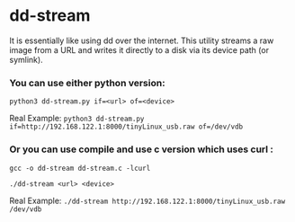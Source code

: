 # dd-stream
It is essentially like using dd over the internet. This utility streams a raw image from a URL and writes it directly to a disk via its device path (or symlink).

### You can use either python version:
`python3 dd-stream.py if=<url> of=<device>`

Real Example:
`python3 dd-stream.py if=http://192.168.122.1:8000/tinyLinux_usb.raw of=/dev/vdb`

### Or you can use compile and use c version which uses curl : 

`gcc -o dd-stream dd-stream.c -lcurl`

`./dd-stream <url> <device>`

Real Example:
`./dd-stream http://192.168.122.1:8000/tinyLinux_usb.raw /dev/vdb`
